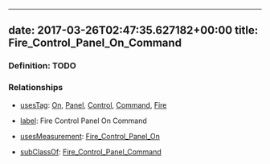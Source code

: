
---
date: 2017-03-26T02:47:35.627182+00:00
title: Fire_Control_Panel_On_Command
---
### Definition: TODO

### Relationships

* [usesTag](https://brickschema.org/schema/1.0/BrickFrame#usesTag): [On](https://brickschema.org/schema/1.0/BrickTag#On), [Panel](https://brickschema.org/schema/1.0/BrickTag#Panel), [Control](https://brickschema.org/schema/1.0/BrickTag#Control), [Command](https://brickschema.org/schema/1.0/BrickTag#Command), [Fire](https://brickschema.org/schema/1.0/BrickTag#Fire)

* [label](http://www.w3.org/2000/01/rdf-schema#label): Fire Control Panel On Command

* [usesMeasurement](https://brickschema.org/schema/1.0/BrickFrame#usesMeasurement): [Fire_Control_Panel_On](https://brickschema.org/schema/1.0/Brick#Fire_Control_Panel_On)

* [subClassOf](http://www.w3.org/2000/01/rdf-schema#subClassOf): [Fire_Control_Panel_Command](https://brickschema.org/schema/1.0/Brick#Fire_Control_Panel_Command)
